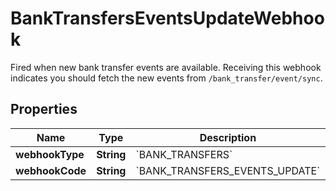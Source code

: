 

# BankTransfersEventsUpdateWebhook

Fired when new bank transfer events are available. Receiving this webhook indicates you should fetch the new events from `/bank_transfer/event/sync`.

## Properties

| Name | Type | Description | Notes |
|------------ | ------------- | ------------- | -------------|
|**webhookType** | **String** | &#x60;BANK_TRANSFERS&#x60; |  |
|**webhookCode** | **String** | &#x60;BANK_TRANSFERS_EVENTS_UPDATE&#x60; |  |



